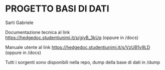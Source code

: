 # PROGETTO BASI DI DATI

Sarti Gabriele 

Documentazione tecnica al link https://hedgedoc.studentiunimi.it/s/giyB_3kUq (oppure in /docs)

Manuale utente al link https://hedgedoc.studentiunimi.it/s/VzUB1v9LD (oppure in /docs)

Tutti i sorgenti sono disponibili nella repo, dump della base di dati in /dump
